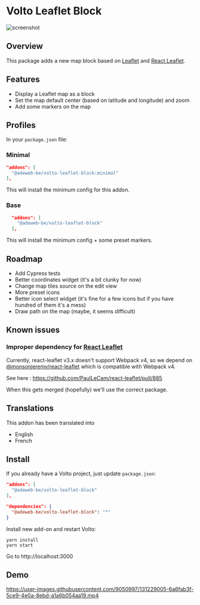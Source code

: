 # Volto Leaflet Block

![screenshot](https://user-images.githubusercontent.com/9050997/131229104-b4e37d7a-199d-4690-b043-e5c8f8738bde.png)

## Overview

This package adds a new map block based on [Leaflet](https://github.com/Leaflet/Leaflet) and [React Leaflet](https://github.com/PaulLeCam/react-leaflet).

## Features

- Display a Leaflet map as a block
- Set the map default center (based on latitude and longitude) and zoom
- Add some markers on the map

## Profiles
In your `package.json` file: 
### Minimal
```JSON
"addons": [
  "@adeweb-be/volto-leaflet-block:minimal"
],
```
This will install the minimum config for this addon.

### Base
```JSON
  "addons": [
    "@adeweb-be/volto-leaflet-block"
  ],
```
This will install the minimum config + some preset markers.

## Roadmap

- Add Cypress tests
- Better coordinates widget (it's a bit clunky for now)
- Change map tiles source on the edit view
- More preset icons
- Better icon select widget (it's fine for a few icons but if you have hundred of them it's a mess)
- Draw path on the map (maybe, it seems difficult)


## Known issues
### Improper dependency for [React Leaflet](https://github.com/PaulLeCam/react-leaflet)
 
Currently, react-leaflet v3.x doesn't support Webpack v4, so we depend on [@monsonjeremy/react-leaflet](https://www.npmjs.com/package/@monsonjeremy/react-leaflet) 
which is compatible with Webpack v4. 

See here : https://github.com/PaulLeCam/react-leaflet/pull/885

When this gets merged (hopefully) we'll use the correct package.

## Translations

This addon has been translated into

- English
- French

## Install

If you already have a Volto project, just update `package.json`:

```JSON
"addons": [
  "@adeweb-be/volto-leaflet-block"
],

"dependencies": {
  "@adeweb-be/volto-leaflet-block": "*"
}
```

Install new add-on and restart Volto:

```shell
yarn install
yarn start
```

Go to http://localhost:3000

## Demo


https://user-images.githubusercontent.com/9050997/131229005-6a6fab3f-5ce9-4e0a-8ebd-a1a6b054aa19.mp4

